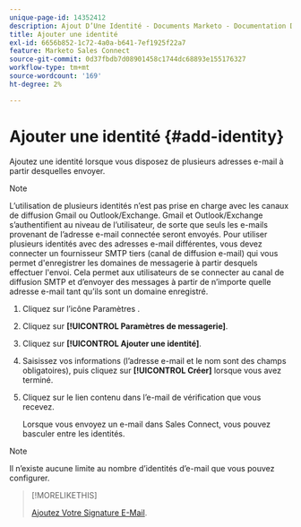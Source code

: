 ```yaml
---
unique-page-id: 14352412
description: Ajout D’Une Identité - Documents Marketo - Documentation Du Produit
title: Ajouter une identité
exl-id: 6656b852-1c72-4a0a-b641-7ef1925f22a7
feature: Marketo Sales Connect
source-git-commit: 0d37fbdb7d08901458c1744dc68893e155176327
workflow-type: tm+mt
source-wordcount: '169'
ht-degree: 2%

---
```


# Ajouter une identité {#add-identity}

Ajoutez une identité lorsque vous disposez de plusieurs adresses e-mail à partir desquelles envoyer.

>[!NOTE]
>
>L’utilisation de plusieurs identités n’est pas prise en charge avec les canaux de diffusion Gmail ou Outlook/Exchange. Gmail et Outlook/Exchange s’authentifient au niveau de l’utilisateur, de sorte que seuls les e-mails provenant de l’adresse e-mail connectée seront envoyés. Pour utiliser plusieurs identités avec des adresses e-mail différentes, vous devez connecter un fournisseur SMTP tiers (canal de diffusion e-mail) qui vous permet d&#39;enregistrer les domaines de messagerie à partir desquels effectuer l&#39;envoi. Cela permet aux utilisateurs de se connecter au canal de diffusion SMTP et d’envoyer des messages à partir de n’importe quelle adresse e-mail tant qu’ils sont un domaine enregistré.

1. Cliquez sur l’icône Paramètres .

1. Cliquez sur **[!UICONTROL Paramètres de messagerie]**.

1. Cliquez sur **[!UICONTROL Ajouter une identité]**.

1. Saisissez vos informations (l’adresse e-mail et le nom sont des champs obligatoires), puis cliquez sur **[!UICONTROL Créer]** lorsque vous avez terminé.

1. Cliquez sur le lien contenu dans l’e-mail de vérification que vous recevez.

   Lorsque vous envoyez un e-mail dans Sales Connect, vous pouvez basculer entre les identités.

>[!NOTE]
>
>Il n’existe aucune limite au nombre d’identités d’e-mail que vous pouvez configurer.

>[!MORELIKETHIS]
>
>[Ajoutez Votre Signature E-Mail](/help/marketo/product-docs/marketo-sales-connect/getting-started/email-settings/add-your-email-signature.md).
